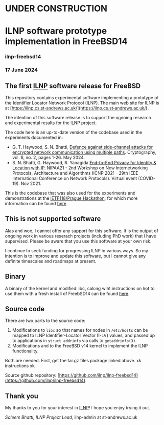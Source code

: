 # UNDER CONSTRUCTION

# ILNP software prototype implementation in FreeBSD14
### ilnp-freebsd14
### 17 June 2024

## The first [ILNP](https://ilnp.cs.st-andrews.ac.uk/) software release for FreeBSD

This repository contains experimental software implementing a prototype of the Identifier Locator Network Protocol (ILNP). The main web site for ILNP is at [https://ilnp.cs.st-andrews.ac.uk/](https://ilnp.cs.st-andrews.ac.uk/).

The intention of this software release is to support the ognoing research and experimental results for the ILNP project.

The code here is an up-to-date version of the codebase used in the experiments documented in:

* G. T. Haywood, S. N. Bhatti, [Defence against side-channel attacks for encrypted network communication using multiple paths](https://doi.org/10.3390/cryptography8020022). Cryptography, vol. 8, no. 2, pages 1-26. May 2024.
* S. N. Bhatti, G. Haywood, R. Yanagida  [End-to-End Privacy for Identity & Location with IP](https://doi.org/10.1109/ICNP52444.2021.9651909). NIPAA21 - 2nd Workshop on New Internetworking Protocols, Architecture and Algorithms (ICNP 2021 - 29th IEEE International Conference on Network Protocols). Virtual event (COVID-19). Nov 2021.

This is the codebase that was also used for the experiments and demonstrations at the [IETF118/Prague Hackathon](https://blogs.cisco.com/developer/prague-ietf-hackathon), for which more information can be found [here](https://ilnp.cs.st-andrews.ac.uk/freebsd/20231105-ietf118_hackathon/).

## This is not supported software

Alas and woe, I cannot offer any support for this software. It is the output of ongoing work in various reserach projects (including PhD work) that I have supervised. Please be aware that you use this software at your own risk.

I continue to seek funding for progressing ILNP in various ways. So my intention is to improve and update this software, but I cannot give any definite timescales and roadmaps at present.

## Binary

A binary of the kernel and modified libc, calong wiht instructions on hot to use them with a fresh install of FreebSD14 can be found [here](xk).

## Source code

There are two parts to the source code:

1. Modifications to `libc` so that names for nodes in `/etc/hosts` can be mapped to ILNP Identifier-Locator Vector (I-LV) values, and passed up to applications in `struct addrinfo` via calls to `getaddrinfo(3)`.
2. Modifications and to the FreeBSD v14 kernel to implement the ILNP functionality.

Both are needed. First, get the tar.gz files package linked above. xk instructions xk

Source github repository: [https://github.com/ilnp/ilnp-freebsd14](https://github.com/ilnp/ilnp-freebsd14).

## Thank you

My thanks to you for your interest in [ILNP](https://ilnp.cs.st-andrews.ac.uk/)! I hope you enjoy trying it out.

_Saleem Bhatti, ILNP Project Lead_, ilnp-admin at st-andrews.ac.uk
